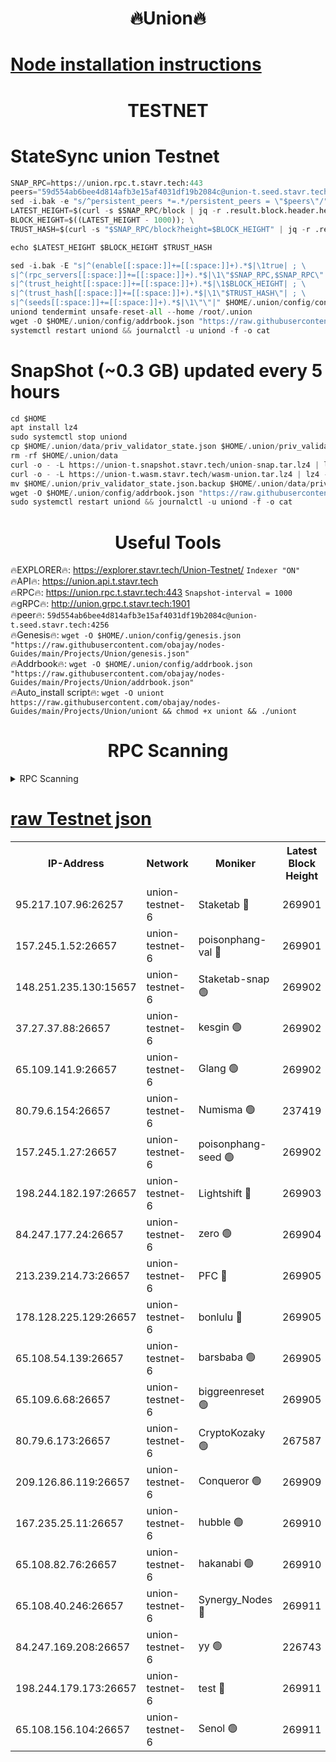 <h1 align="center"> 🔥Union🔥</h1>

[Node installation instructions](https://github.com/obajay/nodes-Guides/tree/main/Projects/Union)
=

<h1 align="center"> TESTNET</h1>

# StateSync union Testnet
```python
SNAP_RPC=https://union.rpc.t.stavr.tech:443
peers="59d554ab6bee4d814afb3e15af4031df19b2084c@union-t.seed.stavr.tech:4256"
sed -i.bak -e "s/^persistent_peers *=.*/persistent_peers = \"$peers\"/" $HOME/.union/config/config.toml
LATEST_HEIGHT=$(curl -s $SNAP_RPC/block | jq -r .result.block.header.height); \
BLOCK_HEIGHT=$((LATEST_HEIGHT - 1000)); \
TRUST_HASH=$(curl -s "$SNAP_RPC/block?height=$BLOCK_HEIGHT" | jq -r .result.block_id.hash)

echo $LATEST_HEIGHT $BLOCK_HEIGHT $TRUST_HASH

sed -i.bak -E "s|^(enable[[:space:]]+=[[:space:]]+).*$|\1true| ; \
s|^(rpc_servers[[:space:]]+=[[:space:]]+).*$|\1\"$SNAP_RPC,$SNAP_RPC\"| ; \
s|^(trust_height[[:space:]]+=[[:space:]]+).*$|\1$BLOCK_HEIGHT| ; \
s|^(trust_hash[[:space:]]+=[[:space:]]+).*$|\1\"$TRUST_HASH\"| ; \
s|^(seeds[[:space:]]+=[[:space:]]+).*$|\1\"\"|" $HOME/.union/config/config.toml
uniond tendermint unsafe-reset-all --home /root/.union
wget -O $HOME/.union/config/addrbook.json "https://raw.githubusercontent.com/obajay/nodes-Guides/main/Projects/Union/addrbook.json"
systemctl restart uniond && journalctl -u uniond -f -o cat
```
# SnapShot (~0.3 GB) updated every 5 hours
```python
cd $HOME
apt install lz4
sudo systemctl stop uniond
cp $HOME/.union/data/priv_validator_state.json $HOME/.union/priv_validator_state.json.backup
rm -rf $HOME/.union/data
curl -o - -L https://union-t.snapshot.stavr.tech/union-snap.tar.lz4 | lz4 -c -d - | tar -x -C $HOME/.union --strip-components 2
curl -o - -L https://union-t.wasm.stavr.tech/wasm-union.tar.lz4 | lz4 -c -d - | tar -x -C $HOME/.union --strip-components 2
mv $HOME/.union/priv_validator_state.json.backup $HOME/.union/data/priv_validator_state.json
wget -O $HOME/.union/config/addrbook.json "https://raw.githubusercontent.com/obajay/nodes-Guides/main/Projects/Union/addrbook.json"
sudo systemctl restart uniond && journalctl -u uniond -f -o cat
```
 <h1 align="center"> Useful Tools</h1>
 
🔥EXPLORER🔥: https://explorer.stavr.tech/Union-Testnet/        `Indexer "ON"` \
🔥API🔥:      https://union.api.t.stavr.tech \
🔥RPC🔥:      https://union.rpc.t.stavr.tech:443              `Snapshot-interval = 1000` \
🔥gRPC🔥:     http://union.grpc.t.stavr.tech:1901 \
🔥peer🔥:     `59d554ab6bee4d814afb3e15af4031df19b2084c@union-t.seed.stavr.tech:4256` \
🔥Genesis🔥:     `wget -O $HOME/.union/config/genesis.json "https://raw.githubusercontent.com/obajay/nodes-Guides/main/Projects/Union/genesis.json"` \
🔥Addrbook🔥: ```wget -O $HOME/.union/config/addrbook.json "https://raw.githubusercontent.com/obajay/nodes-Guides/main/Projects/Union/addrbook.json"``` \
🔥Auto_install script🔥:  `wget -O uniont https://raw.githubusercontent.com/obajay/nodes-Guides/main/Projects/Union/uniont && chmod +x uniont && ./uniont`

<h1 align="center"> RPC Scanning</h1>

<details>
<summary>RPC Scanning</summary>

<h2 align="center"> We scan nodes in real time every 4 hours. And we provide the final result of RPC endpoints.
We cannot influence the operation of these nodes in any way. </h2>


```python
If Voting Power is higher than 0 --> then the Node is a validator of the network and may be subject to attack and be a potential threat to the chain.
```
```python
We marked such validators with a red symbol
```

</details>

[raw Testnet json](https://rpc-check.uniont.stavr.tech/uniont/rpc-uniont-result.json)
=



<table><tr><th>IP-Address</th><th>Network</th><th>Moniker</th><th>Latest Block Height</th><th>Earliest Block Height</th><th>Catching Up</th><th>Tx Index</th><th>Voting Power</th><th>Scan Time</th></tr><tr><td>95.217.107.96:26257</td><td>union-testnet-6</td><td>Staketab 🔴</td><td>269901</td><td>1</td><td>False</td><td>on</td><td>1000002</td><td>2024-03-02T12:15:32.719129011UTC</td></tr><tr><td>157.245.1.52:26657</td><td>union-testnet-6</td><td>poisonphang-val 🔴</td><td>269901</td><td>1</td><td>False</td><td>on</td><td>1000000</td><td>2024-03-02T12:15:33.327893289UTC</td></tr><tr><td>148.251.235.130:15657</td><td>union-testnet-6</td><td>Staketab-snap 🟢</td><td>269902</td><td>1</td><td>False</td><td>on</td><td>0</td><td>2024-03-02T12:15:33.872734406UTC</td></tr><tr><td>37.27.37.88:26657</td><td>union-testnet-6</td><td>kesgin 🟢</td><td>269902</td><td>1</td><td>False</td><td>on</td><td>0</td><td>2024-03-02T12:15:34.214866961UTC</td></tr><tr><td>65.109.141.9:26657</td><td>union-testnet-6</td><td>Glang 🟢</td><td>269902</td><td>1</td><td>False</td><td>on</td><td>0</td><td>2024-03-02T12:15:38.633561768UTC</td></tr><tr><td>80.79.6.154:26657</td><td>union-testnet-6</td><td>Numisma 🟢</td><td>237419</td><td>1</td><td>False</td><td>on</td><td>0</td><td>2024-03-02T12:15:39.153842138UTC</td></tr><tr><td>157.245.1.27:26657</td><td>union-testnet-6</td><td>poisonphang-seed 🟢</td><td>269902</td><td>1</td><td>False</td><td>on</td><td>0</td><td>2024-03-02T12:15:39.788108263UTC</td></tr><tr><td>198.244.182.197:26657</td><td>union-testnet-6</td><td>Lightshift 🔴</td><td>269903</td><td>1</td><td>False</td><td>on</td><td>1000000</td><td>2024-03-02T12:15:42.158734475UTC</td></tr><tr><td>84.247.177.24:26657</td><td>union-testnet-6</td><td>zero 🟢</td><td>269904</td><td>1</td><td>False</td><td>on</td><td>0</td><td>2024-03-02T12:15:50.956131326UTC</td></tr><tr><td>213.239.214.73:26657</td><td>union-testnet-6</td><td>PFC 🔴</td><td>269905</td><td>1</td><td>False</td><td>on</td><td>1000001</td><td>2024-03-02T12:15:55.303929407UTC</td></tr><tr><td>178.128.225.129:26657</td><td>union-testnet-6</td><td>bonlulu 🔴</td><td>269905</td><td>1</td><td>False</td><td>on</td><td>1000000</td><td>2024-03-02T12:15:55.982183091UTC</td></tr><tr><td>65.108.54.139:26657</td><td>union-testnet-6</td><td>barsbaba 🟢</td><td>269905</td><td>1</td><td>False</td><td>on</td><td>0</td><td>2024-03-02T12:15:56.307771943UTC</td></tr><tr><td>65.109.6.68:26657</td><td>union-testnet-6</td><td>biggreenreset 🟢</td><td>269905</td><td>1</td><td>False</td><td>on</td><td>0</td><td>2024-03-02T12:15:56.649642137UTC</td></tr><tr><td>80.79.6.173:26657</td><td>union-testnet-6</td><td>CryptoKozaky 🟢</td><td>267587</td><td>1</td><td>False</td><td>on</td><td>0</td><td>2024-03-02T12:15:59.112107379UTC</td></tr><tr><td>209.126.86.119:26657</td><td>union-testnet-6</td><td>Conqueror 🟢</td><td>269909</td><td>1</td><td>False</td><td>on</td><td>0</td><td>2024-03-02T12:16:18.146571007UTC</td></tr><tr><td>167.235.25.11:26657</td><td>union-testnet-6</td><td>hubble 🟢</td><td>269910</td><td>1</td><td>False</td><td>on</td><td>0</td><td>2024-03-02T12:16:22.520839392UTC</td></tr><tr><td>65.108.82.76:26657</td><td>union-testnet-6</td><td>hakanabi 🟢</td><td>269910</td><td>1</td><td>False</td><td>on</td><td>0</td><td>2024-03-02T12:16:22.878985539UTC</td></tr><tr><td>65.108.40.246:26657</td><td>union-testnet-6</td><td>Synergy_Nodes 🔴</td><td>269911</td><td>1</td><td>False</td><td>on</td><td>1000001</td><td>2024-03-02T12:16:29.344553252UTC</td></tr><tr><td>84.247.169.208:26657</td><td>union-testnet-6</td><td>yy 🟢</td><td>226743</td><td>1</td><td>False</td><td>on</td><td>0</td><td>2024-03-02T12:16:29.804931455UTC</td></tr><tr><td>198.244.179.173:26657</td><td>union-testnet-6</td><td>test 🔴</td><td>269911</td><td>1</td><td>False</td><td>on</td><td>1</td><td>2024-03-02T12:16:32.122879352UTC</td></tr><tr><td>65.108.156.104:26657</td><td>union-testnet-6</td><td>Senol 🟢</td><td>269911</td><td>1</td><td>False</td><td>on</td><td>0</td><td>2024-03-02T12:16:32.460419864UTC</td></tr></table>
